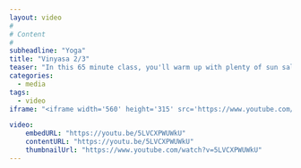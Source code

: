 ```yaml
---
layout: video
#
# Content
#
subheadline: "Yoga"
title: "Vinyasa 2/3"
teaser: "In this 65 minute class, you'll warm up with plenty of sun salutations and flowing sequences, practice some arm balances, and open your hips!"
categories:
  - media
tags:
  - video
iframe: "<iframe width='560' height='315' src='https://www.youtube.com/embed/5LVCXPWUWkU' frameborder='0' allowfullscreen></iframe>"

video:
    embedURL: "https://youtu.be/5LVCXPWUWkU"
    contentURL: "https://youtu.be/5LVCXPWUWkU"
    thumbnailUrl: "https://www.youtube.com/watch?v=5LVCXPWUWkU"
---
```

